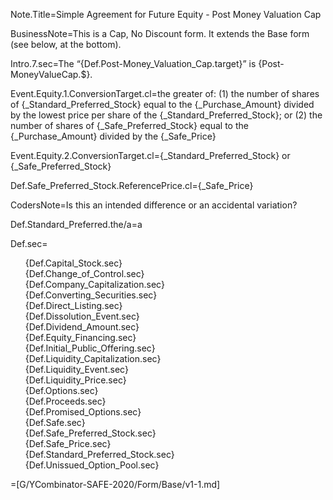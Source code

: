 
Note.Title=Simple Agreement for Future Equity - Post Money Valuation Cap

BusinessNote=This is a Cap, No Discount form. It extends the Base form (see below, at the bottom).

Intro.7.sec=The “{Def.Post-Money_Valuation_Cap.target}” is {Post-MoneyValueCap.$}.

Event.Equity.1.ConversionTarget.cl=the greater of: (1) the number of shares of {_Standard_Preferred_Stock} equal to the {_Purchase_Amount} divided by the lowest price per share of the {_Standard_Preferred_Stock}; or (2) the number of shares of {_Safe_Preferred_Stock} equal to the {_Purchase_Amount} divided by the {_Safe_Price}

Event.Equity.2.ConversionTarget.cl={_Standard_Preferred_Stock} or {_Safe_Preferred_Stock}

Def.Safe_Preferred_Stock.ReferencePrice.cl={_Safe_Price}

CodersNote=Is this an intended difference or an accidental variation?

Def.Standard_Preferred.the/a=a

Def.sec=<ul type="none"><li>{Def.Capital_Stock.sec}</li><li>{Def.Change_of_Control.sec}</li><li>{Def.Company_Capitalization.sec}</li><li>{Def.Converting_Securities.sec}</li><li>{Def.Direct_Listing.sec}</li><li>{Def.Dissolution_Event.sec}</li><li>{Def.Dividend_Amount.sec}</li><li>{Def.Equity_Financing.sec}</li><li>{Def.Initial_Public_Offering.sec}</li><li>{Def.Liquidity_Capitalization.sec}</li><li>{Def.Liquidity_Event.sec}</li><li>{Def.Liquidity_Price.sec}</li><li>{Def.Options.sec}</li><li>{Def.Proceeds.sec}</li><li>{Def.Promised_Options.sec}</li><li>{Def.Safe.sec}</li><li>{Def.Safe_Preferred_Stock.sec}</li><li>{Def.Safe_Price.sec}</li><li>{Def.Standard_Preferred_Stock.sec}</li><li>{Def.Unissued_Option_Pool.sec}</li></ul>

=[G/YCombinator-SAFE-2020/Form/Base/v1-1.md]
